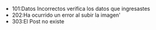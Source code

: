 
- 101:Datos Incorrectos verifica los datos que ingresastes
- 202:Ha ocurrido un error al subir la imagen'
- 303:El Post no existe
